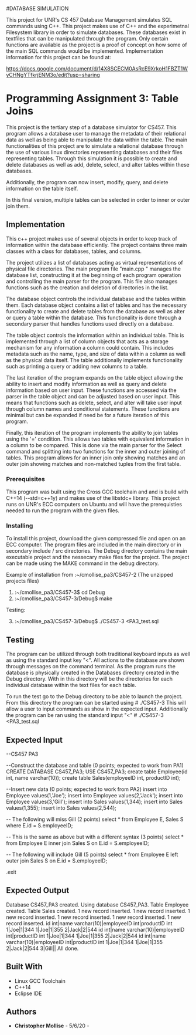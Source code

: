 #DATABASE SIMULATION

This project for UNR's CS 457 Database Management simulates SQL commands using C++. This project makes use of C++ and the experimetnal Filesystem library in order to simulate databases. These databases exist in textfiles that can be manipulated through the program. Only certain functions are available as the project is a proof of concept on how some of the main SQL commands would be implemented. Implementation information for this project can be found at:

https://docs.google.com/document/d/14X8SCECM0AsRcE9XrkoH1FBZT1WyCHNgYTfkrjENM3o/edit?usp=sharing


# Programming Assignment 3: Table Joins

This project is the tertiary step of a database simulator for CS457. This program allows a database user to manage 
the metadata of their relational data as well as being able to manipulate the data within the table. The main 
functionalities of this project are to simulate a relational database through the use of various linux directories 
representing databases and their files representing tables. Through this simulation it is possible to create and 
delete databases as well as add, delete, select, and alter tables within these databases. 

Additionally, the program can now insert, modify, query, and delete information on the table itself.

In this final version, multiple tables can be selected in order to inner or outer join them. 

## Implementation

This c++ project makes use of several objects in order to keep track of information within the database efficiently.
The project contains three main classes with a class for databases, tables, and columns.

The project utilizes a list of databases acting as virtual representations of physical file directories. 
The main program file "main.cpp " manages the database list, constructing it at the beginning of each program 
operation and controlling the main parser for the program. This file also manages functions such as the creation 
and deletion of directories in the list.

The database object controls the individual database and the tables within them. Each database object contains a
list of tables and has the necessary functionality to create and delete tables from the database as well as alter
or query a table within the database. This functionality is done through a secondary parser that handles functions 
used directly on a database. 

The table object controls the information within an individual table. This is implemented through a list of column 
objects that acts as a storage mechanism for any information a column could contain. This includes metadata such as 
the name, type, and size of data within a column as well as the physical data itself.  The table additionally 
implements functionality such as printing a query or adding new columns to a table.

The last iteration of the program expands on the table object allowing the ability to insert and modify information as
well as query and delete information based on user input. These functions are accessed via the parser in the table 
object and can be adjusted based on user input. This means that functions such as delete, select, and alter will
take user input through column names and conditional statements. These functions are minimal but can be expanded if need
be for a future iteration of this program.

Finally, this iteration of the program implements the ability to join tables using the '=' condition. This allows two
tables with equivalent information in a column to be compared. This is done via the main parser for the Select command
and splitting into two functions for the inner and outer joining of tables. This program allows for an inner join only
showing matches and an outer join showing matches and non-matched tuples from the first table. 


### Prerequisites

This program was built using the Cross GCC toolchain and and is build with C++14 (--std=c++1y) and makes use of the 
libstdc+ library. This project runs on UNR's ECC computers on Ubuntu and will have the prerequisties needed to run 
the program with the given files. 

### Installing

To install this project, download the given compressed file and open on an ECC computer. The program files are 
included in the main directory or in secondary include / src directories. The Debug directory contains the main 
executable project and the nessecary make files for the project. The project can be made using the MAKE command in
the debug directory. 

Example of installation from :~/cmollise_pa3/CS457-2 (The unzipped projects files)

1. :~/cmollise_pa3/CS457-3$ cd Debug
2. :~/cmollise_pa3/CS457-3/Debug$ make

Testing:

3. :~/cmollise_pa3/CS457-3/Debug$ ./CS457-3 <PA3_test.sql



## Testing

The program can be utilized through both traditional keyboard inputs as well as using the standard input key "<". 
All actions to the database are shown through messages on the command terminal. As the program runs the database 
is physically created in the Databases directory created in the Debug directory. With in this directory will be the 
directories for each individual database within the text files for each table. 

To run the test go to the Debug directory to be able to launch the project. From this directory the program can 
be started using
	# ./CS457-3 <enter>
This will allow a user to input commands as show in the expected input. Additionally the program can be ran using 
the standard input "<"
	# ./CS457-3 <PA3_test.sql

## Expected Input

--CS457 PA3

--Construct the database and table (0 points; expected to work from PA1)
CREATE DATABASE CS457_PA3;
USE CS457_PA3;
create table Employee(id int, name varchar(10));
create table Sales(employeeID int, productID int);

--Insert new data (0 points; expected to work from PA2)
insert into Employee values(1,'Joe');
insert into Employee values(2,'Jack');
insert into Employee values(3,'Gill');
insert into Sales values(1,344);
insert into Sales values(1,355);
insert into Sales values(2,544);

-- The following will miss Gill (2 points)
select * 
from Employee E, Sales S 
where E.id = S.employeeID;

-- This is the same as above but with a different syntax (3 points)
select * 
from Employee E inner join Sales S 
on E.id = S.employeeID;

-- The following will include Gill (5 points)
select * 
from Employee E left outer join Sales S 
on E.id = S.employeeID;

.exit

## Expected Output

Database CS457_PA3 created.
Using database CS457_PA3.
Table Employee created.
Table Sales created.
1 new record inserted.
1 new record inserted.
1 new record inserted.
1 new record inserted.
1 new record inserted.
1 new record inserted.
id int|name varchar(10)|employeeID int|productID int
1|Joe|1|344
1|Joe|1|355
2|Jack|2|544
id int|name varchar(10)|employeeID int|productID int
1|Joe|1|344
1|Joe|1|355
2|Jack|2|544
id int|name varchar(10)|employeeID int|productID int
1|Joe|1|344
1|Joe|1|355
2|Jack|2|544
3|Gill||
All done.

## Built With

* Linux GCC Toolchain
* C++14
* Eclipse IDE


## Authors

* **Christopher Mollise** - 5/6/20 - 




